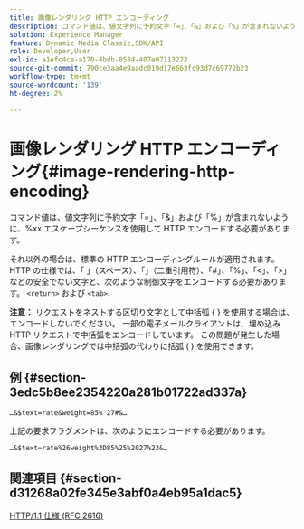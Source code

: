 ```yaml
---
title: 画像レンダリング HTTP エンコーディング
description: コマンド値は、値文字列に予約文字「=」、「&」および「%」が含まれないように、%xx エスケープシーケンスを使用して HTTP エンコードする必要があります。
solution: Experience Manager
feature: Dynamic Media Classic,SDK/API
role: Developer,User
exl-id: a1efc4ce-a170-4bdb-8584-407e07113272
source-git-commit: 790ce3aa4e9aadc019d17e663fc93d7c69772b23
workflow-type: tm+mt
source-wordcount: '139'
ht-degree: 2%

---
```


# 画像レンダリング HTTP エンコーディング{#image-rendering-http-encoding}

コマンド値は、値文字列に予約文字「=」、「&amp;」および「%」が含まれないように、%xx エスケープシーケンスを使用して HTTP エンコードする必要があります。

それ以外の場合は、標準の HTTP エンコーディングルールが適用されます。 HTTP の仕様では、「 」（スペース）、「」（二重引用符）、「#」、「%」、「&lt;」、「>」などの安全でない文字と、次のような制御文字をエンコードする必要があります。 `<return>` および `<tab>`.

**注意：** リクエストをネストする区切り文字として中括弧 { } を使用する場合は、エンコードしないでください。 一部の電子メールクライアントは、埋め込み HTTP リクエストで中括弧をエンコードしています。 この問題が発生した場合、画像レンダリングでは中括弧の代わりに括弧 ( ) を使用できます。

## 例 {#section-3edc5b8ee2354220a281b01722ad337a}

`…&$text=rate&weight=85% 27#&…`

上記の要求フラグメントは、次のようにエンコードする必要があります。

`…&$text=rate%26weight%3D85%25%2027%23&…`

## 関連項目 {#section-d31268a02fe345e3abf0a4eb95a1dac5}

[HTTP/1.1 仕様 (RFC 2616)](https://www.w3.org/Protocols/rfc2616/rfc2616.html)
